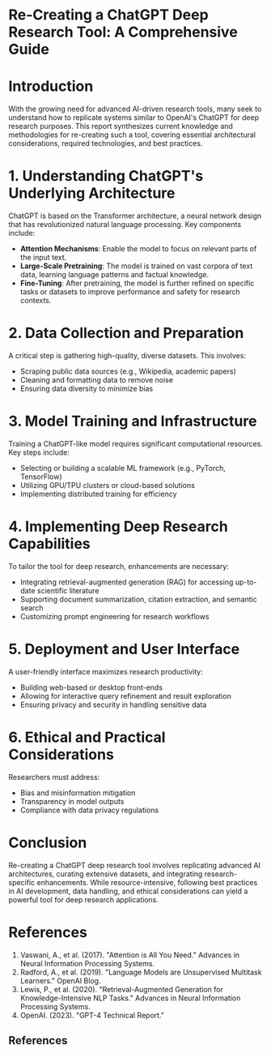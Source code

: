 # Re-Creating a ChatGPT Deep Research Tool: A Comprehensive Guide

# Introduction

With the growing need for advanced AI-driven research tools, many seek to understand how to replicate systems similar to OpenAI's ChatGPT for deep research purposes. This report synthesizes current knowledge and methodologies for re-creating such a tool, covering essential architectural considerations, required technologies, and best practices.

# 1. Understanding ChatGPT's Underlying Architecture

ChatGPT is based on the Transformer architecture, a neural network design that has revolutionized natural language processing. Key components include:
- **Attention Mechanisms**: Enable the model to focus on relevant parts of the input text.
- **Large-Scale Pretraining**: The model is trained on vast corpora of text data, learning language patterns and factual knowledge.
- **Fine-Tuning**: After pretraining, the model is further refined on specific tasks or datasets to improve performance and safety for research contexts.

# 2. Data Collection and Preparation

A critical step is gathering high-quality, diverse datasets. This involves:
- Scraping public data sources (e.g., Wikipedia, academic papers)
- Cleaning and formatting data to remove noise
- Ensuring data diversity to minimize bias

# 3. Model Training and Infrastructure

Training a ChatGPT-like model requires significant computational resources. Key steps include:
- Selecting or building a scalable ML framework (e.g., PyTorch, TensorFlow)
- Utilizing GPU/TPU clusters or cloud-based solutions
- Implementing distributed training for efficiency

# 4. Implementing Deep Research Capabilities

To tailor the tool for deep research, enhancements are necessary:
- Integrating retrieval-augmented generation (RAG) for accessing up-to-date scientific literature
- Supporting document summarization, citation extraction, and semantic search
- Customizing prompt engineering for research workflows

# 5. Deployment and User Interface

A user-friendly interface maximizes research productivity:
- Building web-based or desktop front-ends
- Allowing for interactive query refinement and result exploration
- Ensuring privacy and security in handling sensitive data

# 6. Ethical and Practical Considerations

Researchers must address:
- Bias and misinformation mitigation
- Transparency in model outputs
- Compliance with data privacy regulations

# Conclusion

Re-creating a ChatGPT deep research tool involves replicating advanced AI architectures, curating extensive datasets, and integrating research-specific enhancements. While resource-intensive, following best practices in AI development, data handling, and ethical considerations can yield a powerful tool for deep research applications.

# References

1. Vaswani, A., et al. (2017). "Attention is All You Need." Advances in Neural Information Processing Systems.
2. Radford, A., et al. (2019). "Language Models are Unsupervised Multitask Learners." OpenAI Blog.
3. Lewis, P., et al. (2020). "Retrieval-Augmented Generation for Knowledge-Intensive NLP Tasks." Advances in Neural Information Processing Systems.
4. OpenAI. (2023). "GPT-4 Technical Report."

## References

